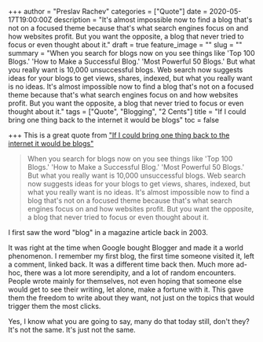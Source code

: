 +++
author = "Preslav Rachev"
categories = ["Quote"]
date = 2020-05-17T19:00:00Z
description = "It's almost impossible now to find a blog that's not on a focused theme because that's what search engines focus on and how websites profit. But you want the opposite, a blog that never tried to focus or even thought about it."
draft = true
feature_image = ""
slug = ""
summary = "When you search for blogs now on you see things like 'Top 100 Blogs.' 'How to Make a Successful Blog.' 'Most Powerful 50 Blogs.' But what you really want is 10,000 unsuccessful blogs. Web search now suggests ideas for your blogs to get views, shares, indexed, but what you really want is no ideas. It's almost impossible now to find a blog that's not on a focused theme because that's what search engines focus on and how websites profit. But you want the opposite, a blog that never tried to focus or even thought about it."
tags = ["Quote", "Blogging", "2 Cents"]
title = "If I could bring one thing back to the internet it would be blogs"
toc = false

+++
This is a great quote from ["If I could bring one thing back to the internet it would be blogs"](http://tttthis.com/blog/if-i-could-bring-one-thing-back-to-the-internet-it-would-be-blogs)

> When you search for blogs now on you see things like 'Top 100 Blogs.' 'How to Make a Successful Blog.' 'Most Powerful 50 Blogs.' But what you really want is 10,000 unsuccessful blogs. Web search now suggests ideas for your blogs to get views, shares, indexed, but what you really want is no ideas. It's almost impossible now to find a blog that's not on a focused theme because that's what search engines focus on and how websites profit. But you want the opposite, a blog that never tried to focus or even thought about it.

I first saw the word "blog" in a magazine article back in 2003.

It was right at the time when Google bought Blogger and made it a world phenomenon. I remember my first blog, the first time someone visited it, left a comment, linked back. It was a different time back then. Much more ad-hoc, there was a lot more serendipity, and a lot of random encounters. People wrote mainly for themselves, not even hoping that someone else would get to see their writing, let alone, make a fortune with it. This gave them the freedom to write about they want, not just on the topics that would trigger them the most clicks.

Yes, I know what you are going to say, many do that today still, don't they? It's not the same. It's just not the same.